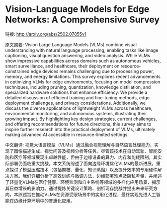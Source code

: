 # Vision-Language Models for Edge Networks: A Comprehensive Survey

链接: http://arxiv.org/abs/2502.07855v1

原文摘要:
Vision Large Language Models (VLMs) combine visual understanding with natural
language processing, enabling tasks like image captioning, visual question
answering, and video analysis. While VLMs show impressive capabilities across
domains such as autonomous vehicles, smart surveillance, and healthcare, their
deployment on resource-constrained edge devices remains challenging due to
processing power, memory, and energy limitations. This survey explores recent
advancements in optimizing VLMs for edge environments, focusing on model
compression techniques, including pruning, quantization, knowledge
distillation, and specialized hardware solutions that enhance efficiency. We
provide a detailed discussion of efficient training and fine-tuning methods,
edge deployment challenges, and privacy considerations. Additionally, we
discuss the diverse applications of lightweight VLMs across healthcare,
environmental monitoring, and autonomous systems, illustrating their growing
impact. By highlighting key design strategies, current challenges, and offering
recommendations for future directions, this survey aims to inspire further
research into the practical deployment of VLMs, ultimately making advanced AI
accessible in resource-limited settings.

中文翻译:
视觉大语言模型（VLMs）通过融合视觉理解与自然语言处理能力，实现了图像描述生成、视觉问答及视频分析等任务。尽管该技术在自动驾驶、智能安防和医疗等领域展现出卓越性能，但由于边缘设备的算力、内存和能耗限制，其实际部署仍面临重大挑战。本文系统综述了面向边缘环境优化VLMs的最新进展，重点探讨了模型压缩技术（包括剪枝、量化、知识蒸馏）以及提升效率的专用硬件解决方案。我们详细分析了高效训练与微调方法、边缘部署难点及隐私考量，并阐述了轻量化VLMs在医疗健康、环境监测和自主系统等领域的多样化应用场景，揭示其日益增长的影响力。通过提炼关键设计策略、剖析现存挑战并提出未来研究方向，本综述旨在推动VLMs在资源受限场景中的实用化进程，最终实现先进人工智能在边缘计算环境中的普惠化应用。
